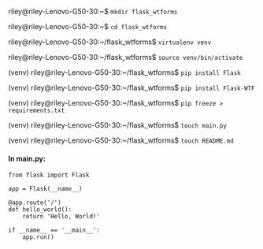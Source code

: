 riley@riley-Lenovo-G50-30:~$ ```mkdir flask_wtforms```

riley@riley-Lenovo-G50-30:~$ ```cd flask_wtforms```

riley@riley-Lenovo-G50-30:~/flask_wtforms$ ```virtualenv venv```

riley@riley-Lenovo-G50-30:~/flask_wtforms$ ```source venv/bin/activate```

(venv) riley@riley-Lenovo-G50-30:~/flask_wtforms$ ```pip install Flask```

(venv) riley@riley-Lenovo-G50-30:~/flask_wtforms$ ```pip install Flask-WTF```

(venv) riley@riley-Lenovo-G50-30:~/flask_wtforms$ ```pip freeze > requirements.txt```

(venv) riley@riley-Lenovo-G50-30:~/flask_wtforms$ ```touch main.py```

(venv) riley@riley-Lenovo-G50-30:~/flask_wtforms$ ```touch README.md```

#### In main.py:

```
from flask import Flask

app = Flask(__name__)

@app.route('/')
def hello_world():
    return 'Hello, World!'

if __name__ == '__main__':
    app.run()
```


